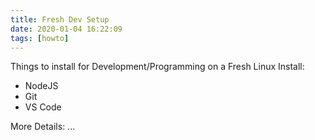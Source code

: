 ```yaml
---
title: Fresh Dev Setup
date: 2020-01-04 16:22:09
tags: [howto]
---
```

Things to install for Development/Programming on a Fresh Linux Install:

* NodeJS
* Git
* VS Code

More Details:
...
